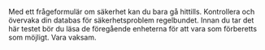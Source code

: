 Med ett frågeformulär om säkerhet kan du bara gå hittills. Kontrollera och övervaka din databas för säkerhetsproblem regelbundet. Innan du tar det här testet bör du läsa de föregående enheterna för att vara som förberetts som möjligt. Vara vaksam.